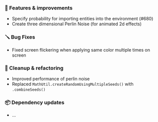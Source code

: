 ### 🚀 Features & improvements

- Specify probability for importing entities into the environment (#680)
- Create three dimensional Perlin Noise (for animated 2d effects)

### 🪛 Bug Fixes

- Fixed screen flickering when applying same color multiple times on screen

### 🧽 Cleanup & refactoring

- Improved performance of perlin noise
- Replaced `MathUtil.createRandomUsingMultipleSeeds()` with `.combineSeeds()`

### 📦 Dependency updates

- ...